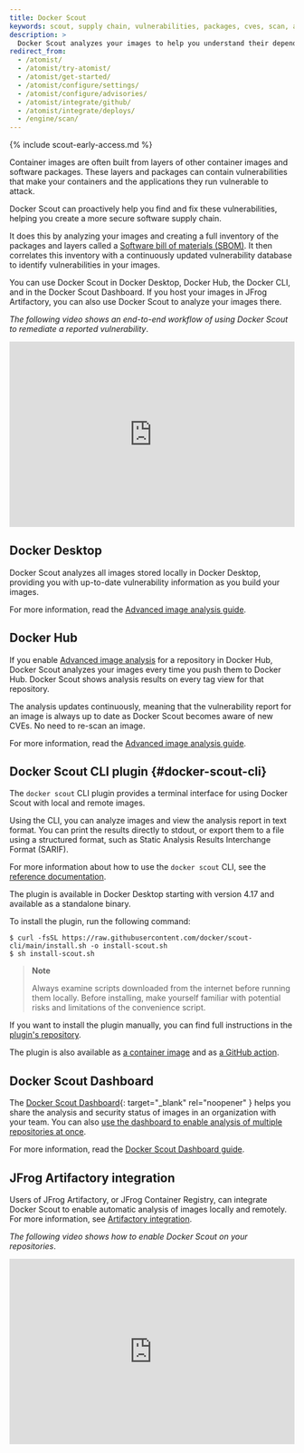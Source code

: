 ```yaml
---
title: Docker Scout
keywords: scout, supply chain, vulnerabilities, packages, cves, scan, analysis, analyze
description: >
  Docker Scout analyzes your images to help you understand their dependencies and potential vulnerabilities
redirect_from:
  - /atomist/
  - /atomist/try-atomist/
  - /atomist/get-started/
  - /atomist/configure/settings/
  - /atomist/configure/advisories/
  - /atomist/integrate/github/
  - /atomist/integrate/deploys/
  - /engine/scan/
---
```


{% include scout-early-access.md %}

Container images are often built from layers of other container images and
software packages. These layers and packages can contain vulnerabilities that
make your containers and the applications they run vulnerable to attack.

Docker Scout can proactively help you find and fix these vulnerabilities,
helping you create a more secure software supply chain.

It does this by analyzing your images and creating a full inventory of the
packages and layers called a [Software bill of materials (SBOM)](https://ntia.gov/sites/default/files/publications/sbom_at_a_glance_apr2021_0.pdf).
It then correlates this inventory with a continuously updated vulnerability
database to identify vulnerabilities in your images.

You can use Docker Scout in Docker Desktop, Docker Hub, the Docker CLI, and in
the Docker Scout Dashboard. If you host your images in JFrog Artifactory, you
can also use Docker Scout to analyze your images there.

_The following video shows an end-to-end workflow of using Docker Scout to remediate a reported vulnerability_.

<div style="position: relative; padding-bottom: 64.86486486486486%; height: 0;"><iframe src="https://www.loom.com/embed/e066986569924555a2546139f5f61349?sid=6e29be62-78ba-4aa7-a1f6-15f96c37d916" frameborder="0" webkitallowfullscreen mozallowfullscreen allowfullscreen style="position: absolute; top: 0; left: 0; width: 100%; height: 100%;"></iframe></div>


## Docker Desktop

Docker Scout analyzes all images stored locally in Docker Desktop, providing you
with up-to-date vulnerability information as you build your images.

For more information, read the [Advanced image analysis guide](./advanced-image-analysis.md).

## Docker Hub

If you enable [Advanced image analysis](./advanced-image-analysis.md) for a
repository in Docker Hub, Docker Scout analyzes your images every time you push
them to Docker Hub. Docker Scout shows analysis results on every tag view for
that repository.

The analysis updates continuously, meaning that the vulnerability report for an
image is always up to date as Docker Scout becomes aware of new CVEs. No need to
re-scan an image.

For more information, read the [Advanced image analysis guide](./advanced-image-analysis.md).

## Docker Scout CLI plugin {#docker-scout-cli}

The `docker scout` CLI plugin provides a terminal interface for using Docker
Scout with local and remote images.

Using the CLI, you can analyze images and view the analysis report in text
format. You can print the results directly to stdout, or export them to a file
using a structured format, such as Static Analysis Results Interchange Format
(SARIF).

For more information about how to use the `docker scout` CLI, see the
[reference documentation](../engine/reference/commandline/scout_cves.md).

The plugin is available in Docker Desktop starting with version 4.17 and
available as a standalone binary.

To install the plugin, run the following command:

```console
$ curl -fsSL https://raw.githubusercontent.com/docker/scout-cli/main/install.sh -o install-scout.sh
$ sh install-scout.sh
```

> **Note**
>
> Always examine scripts downloaded from the internet before running them locally.
> Before installing, make yourself familiar with potential risks and limitations
> of the convenience script.

If you want to install the plugin manually, you can find full instructions in
the [plugin's repository](https://github.com/docker/scout-cli).

The plugin is also available as [a container image](https://hub.docker.com/r/docker/scout-cli)
and as [a GitHub action](https://github.com/docker/scout-action).

## Docker Scout Dashboard

The [Docker Scout Dashboard](https://scout.docker.com){: target="\_blank" rel="noopener" }
helps you share the analysis and security status of images in
an organization with your team. You can also [use the dashboard to enable analysis of multiple repositories at once](./dashboard.md#repository-settings).

For more information, read the [Docker Scout Dashboard guide](./dashboard.md).

## JFrog Artifactory integration

Users of JFrog Artifactory, or JFrog Container Registry, can integrate Docker
Scout to enable automatic analysis of images locally and remotely. For more
information, see [Artifactory integration](./artifactory.md).

_The following video shows how to enable Docker Scout on your repositories_.

<div style="position: relative; padding-bottom: 64.86486486486486%; height: 0;"><iframe src="https://www.loom.com/embed/a6fb14ede0a94d0d984edf6cf16604e0?sid=ba34f694-32a6-4b74-b3f8-9cc6b80ef66f" frameborder="0" webkitallowfullscreen mozallowfullscreen allowfullscreen style="position: absolute; top: 0; left: 0; width: 100%; height: 100%;"></iframe></div>